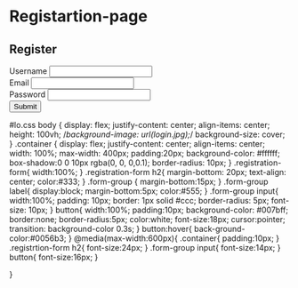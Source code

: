 # Registartion-page
<!DOCTYPE html>
<html lang="en">
    <head>
        <title>Registration Form</title>
        <link rel="stylesheet" href="lo.css">
    </head>
    <body>
        <div class="container">
            <form class="registration-form" action="#" method="POST">
                <h2>Register</h2>
                <div class="form-group">
                    <label for="username">Username</label>
                    <input type="text" id="username" name="username" required>
                </div>
                <div class="form-group">
                    <label for="email">Email</label>
                    <input type="email" id="email" name="email" required>
                </div>
                <div class="form-group">
                    <label for="password">Password</label>
                    <input type="password" id="password" name="password" required>
                </div>
                <button type="submit">Submit</button>
            </form>
        </div>
    </body>
</html>

#lo.css
body {
display: flex;
justify-content: center;
align-items: center;
height: 100vh;
/*background-image: url(login.jpg);*/
background-size: cover;
}
.container
{
    display: flex;
    justify-content: center;
    align-items: center;
    width: 100%;
    max-width: 400px;
    padding:20px;
    background-color: #ffffff;
    box-shadow:0 0 10px rgba(0, 0, 0,0.1);
    border-radius: 10px;
}
.registration-form{
    width:100%;
}
.registration-form h2{
    margin-bottom: 20px;
    text-align: center;
    color:#333;
}
.form-group {
    margin-bottom:15px;
}
.form-group label{
    display:block;
    margin-bottom:5px;
    color:#555;
}
.form-group input{
    width:100%;
    padding: 10px;
    border: 1px solid #ccc;
    border-radius: 5px;
    font-size: 10px;
}
button{
    width:100%;
    padding:10px;
    background-color: #007bff;
    border:none;
    border-radius:5px;
    color:white;
    font-size:18px;
    cursor:pointer;
    transition: background-color 0.3s;
}
button:hover{
    back-ground-color:#0056b3;
}
@media(max-width:600px){
    .container{
        padding:10px;
    }
    .registrtion-form h2{
        font-size:24px;
    }
    .form-group input{
        font-size:14px;
    }
    button{
        font-size:16px;
    }
    
}
